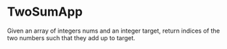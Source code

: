 # TwoSumApp
Given an array of integers nums and an integer target, return indices of the two numbers such that they add up to target.
